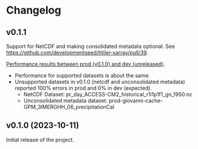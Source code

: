 # Changelog

## v0.1.1

Support for NetCDF and making consolidated metadata optional. See https://github.com/developmentseed/titiler-xarray/pull/39.

[Performance results between prod (v0.1.0) and dev (unreleased)](https://github.com/developmentseed/tile-benchmarking/blob/bd1703209bbeab501f312d99fc51fda6bd419bf9/03-e2e/compare-prod-dev.ipynb).

* Performance for supported datasets is about the same.
* Unsupported datasets in v0.1.0 (netcdf and unconsolidated metadata) reported 100% errors in prod and 0% in dev (expected).
  * NetCDF Dataset: pr_day_ACCESS-CM2_historical_r1i1p1f1_gn_1950.nc
  * Unconsolidated metadata dataset: prod-giovanni-cache-GPM_3IMERGHH_06_precipitationCal


## v0.1.0 (2023-10-11)

Initial release of the project.

